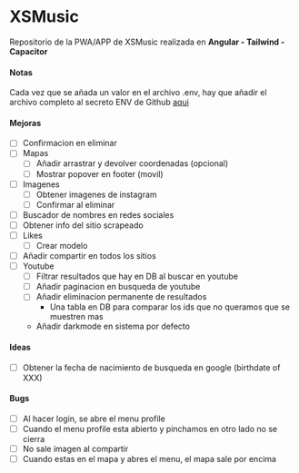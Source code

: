 # XSMusic

Repositorio de la PWA/APP de XSMusic realizada en **Angular - Tailwind - Capacitor**

#### Notas

Cada vez que se añada un valor en el archivo .env, hay que añadir el archivo completo al secreto ENV de Github [aqui](https://github.com/josexs/xsmusic-app/settings/secrets/actions)

#### Mejoras

- [ ] Confirmacion en eliminar
- [ ] Mapas
  - [ ] Añadir arrastrar y devolver coordenadas (opcional)
  - [ ] Mostrar popover en footer (movil)
- [ ] Imagenes
  - [ ] Obtener imagenes de instagram
  - [ ] Confirmar al eliminar
- [ ] Buscador de nombres en redes sociales
- [ ] Obtener info del sitio scrapeado
- [ ] Likes
  - [ ] Crear modelo
- [ ] Añadir compartir en todos los sitios
- [ ] Youtube
  - [ ] Filtrar resultados que hay en DB al buscar en youtube
  - [ ] Añadir paginacion en busqueda de youtube
  - [ ] Añadir eliminacion permanente de resultados
    - Una tabla en DB para comparar los ids que no queramos que se muestren mas
  - Añadir darkmode en sistema por defecto

#### Ideas

- [ ] Obtener la fecha de nacimiento de busqueda en google (birthdate of XXX)

#### Bugs

- [ ] Al hacer login, se abre el menu profile
- [ ] Cuando el menu profile esta abierto y pinchamos en otro lado no se cierra
- [ ] No sale imagen al compartir
- [ ] Cuando estas en el mapa y abres el menu, el mapa sale por encima
